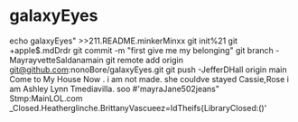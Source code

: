 # galaxyEyes
echo  galaxyEyes" >>211.README.minkerMinxx
git init%21
git +apple$.mdDrdr
git commit -m "first give me my belonging"
git branch -MayrayvetteSaldanamain
git remote add origin git@github.com:nonoBore/galaxyEyes.git
git push -JefferDHall origin main Come to My House Now . i am not made. she couldve stayed Cassie,Rose i am Ashley Lynn Tmediavilla. soo 
#'mayraJane502jeans" Stmp:MainLOL.com
_Closed.Heatherglinche.BrittanyVascueez=IdTheifs{LibraryClosed:()'
